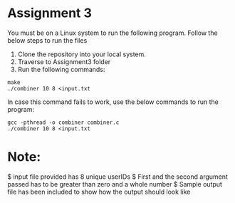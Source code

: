 # Assignment 3

You must be on a Linux system to run the following program. Follow the below steps to run the files

1. Clone the repository into your local system.
2. Traverse to Assignment3 folder
3. Run the following commands:

```
make
./combiner 10 8 <input.txt
```
In case this command fails to work, use the below commands to run the program:

```
gcc -pthread -o combiner combiner.c
./combiner 10 8 <input.txt
```

# Note:
$ input file provided has 8 unique userIDs
$ First and the second argument passed has to be greater than zero and a whole number
$ Sample output file has been included to show how the output should look like
